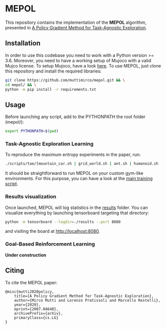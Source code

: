 # MEPOL
This repository contains the implementation of the **MEPOL** algorithm, presented in [A Policy Gradient Method for Task-Agnostic Exploration](https://arxiv.org/pdf/2007.04640.pdf).

## Installation
In order to use this codebase you need to work with a Python version >= 3.6. Moreover, you need to have a working setup of Mujoco with a valid Mujco license. To setup Mujoco, have a look [here](http://www.mujoco.org/). To use MEPOL, just clone this repository and install the required libraries:
```bash
git clone https://github.com/muttimirco/mepol.git && \
cd mepol/ && \
python -m pip install -r requirements.txt
```

## Usage
Before launching any script, add to the PYTHONPATH the root folder (mepol/):
```bash
export PYTHONPATH=$(pwd)
```

### Task-Agnostic Exploration Learning
To reproduce the maximum entropy experiments in the paper, run:
```bash
./scripts/tae/[mountain_car.sh | grid_world.sh | ant.sh | humanoid.sh | hand_reach.sh | higher_lvl_ant.sh | higher_lvl_humanoid.sh]
```
It should be straightforward to run MEPOL on your custom gym-like environments. For this purpose, you can have a look at the [main training script](src/experiments/mepol.py).

### Results visualization
Once launched, MEPOL will log statistics in the [results](results) folder. You can visualize everything by launching tensorboard targeting that directory:
```bash
python -m tensorboard --logdir=./results --port 8080
```
and visiting the board at [http://localhost:8080](results).

### Goal-Based Reinforcement Learning
**Under construction**

## Citing
To cite the MEPOL paper:
```
@misc{mutti2020policy,
    title={A Policy Gradient Method for Task-Agnostic Exploration},
    author={Mirco Mutti and Lorenzo Pratissoli and Marcello Restelli},
    year={2020},
    eprint={2007.04640},
    archivePrefix={arXiv},
    primaryClass={cs.LG}
}
```
